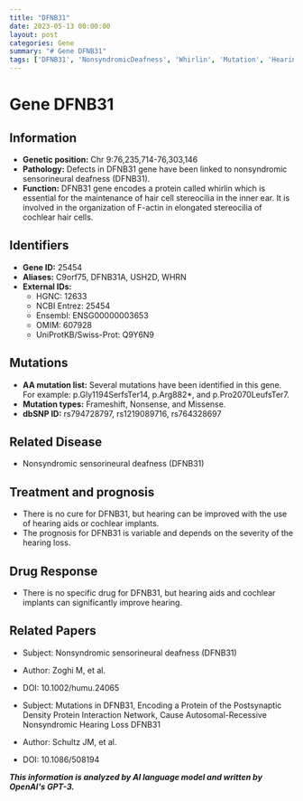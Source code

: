 ```yaml
---
title: "DFNB31"
date: 2023-05-13 00:00:00
layout: post
categories: Gene
summary: "# Gene DFNB31"
tags: ['DFNB31', 'NonsyndromicDeafness', 'Whirlin', 'Mutation', 'HearingLoss', 'Treatment', 'Prognosis', 'GeneticInformation']
---
```


# Gene DFNB31

## Information
- **Genetic position:** Chr 9:76,235,714-76,303,146
- **Pathology:** Defects in DFNB31 gene have been linked to nonsyndromic sensorineural deafness (DFNB31).
- **Function:** DFNB31 gene encodes a protein called whirlin which is essential for the maintenance of hair cell stereocilia in the inner ear. It is involved in the organization of F-actin in elongated stereocilia of cochlear hair cells. 

## Identifiers
- **Gene ID:** 25454
- **Aliases:** C9orf75, DFNB31A, USH2D, WHRN
- **External IDs:**
    - HGNC: 12633
    - NCBI Entrez: 25454
    - Ensembl: ENSG00000003653
    - OMIM: 607928
    - UniProtKB/Swiss-Prot: Q9Y6N9

## Mutations
- **AA mutation list:** Several mutations have been identified in this gene. For example: p.Gly1194SerfsTer14, p.Arg882*, and p.Pro2070LeufsTer7.
- **Mutation types:** Frameshift, Nonsense, and Missense.
- **dbSNP ID:** rs794728797, rs1219089716, rs764328697

## Related Disease
- Nonsyndromic sensorineural deafness (DFNB31)

## Treatment and prognosis
- There is no cure for DFNB31, but hearing can be improved with the use of hearing aids or cochlear implants.
- The prognosis for DFNB31 is variable and depends on the severity of the hearing loss.

## Drug Response
- There is no specific drug for DFNB31, but hearing aids and cochlear implants can significantly improve hearing. 

## Related Papers
- Subject: Nonsyndromic sensorineural deafness (DFNB31)
- Author: Zoghi M, et al.
- DOI: 10.1002/humu.24065

- Subject: Mutations in DFNB31, Encoding a Protein of the Postsynaptic Density Protein Interaction Network, Cause Autosomal-Recessive Nonsyndromic Hearing Loss DFNB31
- Author: Schultz JM, et al.
- DOI: 10.1086/508194

**_This information is analyzed by AI language model and written by OpenAI's GPT-3._**